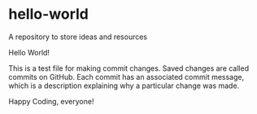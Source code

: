 # hello-world
A repository to store ideas and resources

Hello World!

This is a test file for making commit changes. Saved changes are called commits on GitHub. Each commit has an associated commit message, which is a description explaining why a particular change was made.

Happy Coding, everyone!
